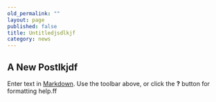 ```yaml
---
old_permalink: ""
layout: page
published: false
title: Untitledjsdlkjf
category: news
---
```


## A New Postlkjdf

Enter text in [Markdown](http://daringfireball.net/projects/markdown/). Use the toolbar above, or click the **?** button for formatting help.ff

